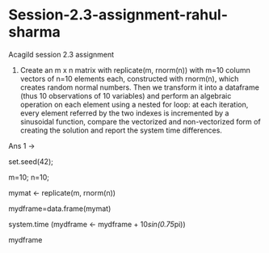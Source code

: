 # Session-2.3-assignment-rahul-sharma
Acagild session 2.3 assignment 

1. Create an m x n matrix with replicate(m, rnorm(n)) with m=10 column vectors of n=10 elements each,
constructed with rnorm(n), which creates random normal numbers.
Then we transform it into a dataframe (thus 10 observations of 10 variables) and perform an algebraic
operation on each element using a nested for loop: at each iteration, every element referred by the two
indexes is incremented by a sinusoidal function, compare the vectorized and non-vectorized form of creating
the solution and report the system time differences.

Ans 1 ->

set.seed(42);

m=10; n=10;

mymat <- replicate(m, rnorm(n)) 

mydframe=data.frame(mymat)

system.time (mydframe <- mydframe + 10*sin(0.75*pi))

mydframe

